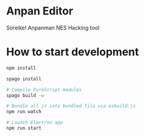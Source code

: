 # Anpan Editor
Soreike! Anpanman NES Hacking tool

# How to start development
```sh
npm install

spago install

# Compile PureScript modules
spago build -w

# Bundle all js into bundled fila via esbuild.js
npm run watch

# Launch Electron app
npm run start
```

